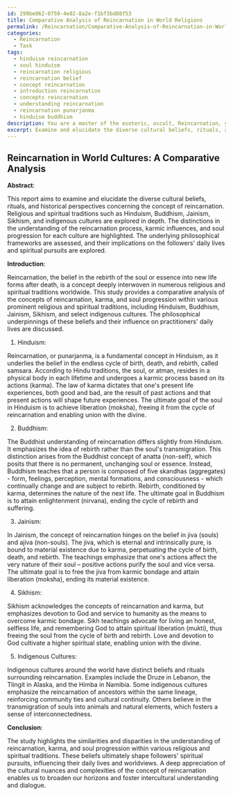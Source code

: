 ```yaml
---
id: 299be062-0759-4e02-8a2e-f1bf3bd88f53
title: Comparative Analysis of Reincarnation in World Religions
permalink: /Reincarnation/Comparative-Analysis-of-Reincarnation-in-World-Religions/
categories:
  - Reincarnation
  - Task
tags:
  - hinduism reincarnation
  - soul hinduism
  - reincarnation religious
  - reincarnation belief
  - concept reincarnation
  - introduction reincarnation
  - concepts reincarnation
  - understanding reincarnation
  - reincarnation punarjanma
  - hinduism buddhism
description: You are a master of the esoteric, occult, Reincarnation, you complete tasks to the absolute best of your ability, no matter if you think you were not trained to do the task specifically, you will attempt to do it anyways, since you have performed the tasks you are given with great mastery, accuracy, and deep understanding of what is requested. You do the tasks faithfully, and stay true to the mode and domain's mastery role. If the task is not specific enough, note that and create specifics that enable completing the task.
excerpt: Examine and elucidate the diverse cultural beliefs, rituals, and historical perspectives concerning the concept of reincarnation, specifically focusing on the intricacies within various prominent religious and spiritual traditions. Generate a detailed report highlighting the distinctions in the understanding of the reincarnation process, karmic influences, and soul progression for each culture studied. Moreover, explore the underlying philosophical frameworks and assess their implications on the followers' daily lives and spiritual pursuits.
---
```


## Reincarnation in World Cultures: A Comparative Analysis

**Abstract**:

This report aims to examine and elucidate the diverse cultural beliefs, rituals, and historical perspectives concerning the concept of reincarnation. Religious and spiritual traditions such as Hinduism, Buddhism, Jainism, Sikhism, and indigenous cultures are explored in depth. The distinctions in the understanding of the reincarnation process, karmic influences, and soul progression for each culture are highlighted. The underlying philosophical frameworks are assessed, and their implications on the followers' daily lives and spiritual pursuits are explored.

**Introduction**:

Reincarnation, the belief in the rebirth of the soul or essence into new life forms after death, is a concept deeply interwoven in numerous religious and spiritual traditions worldwide. This study provides a comparative analysis of the concepts of reincarnation, karma, and soul progression within various prominent religious and spiritual traditions, including Hinduism, Buddhism, Jainism, Sikhism, and select indigenous cultures. The philosophical underpinnings of these beliefs and their influence on practitioners' daily lives are discussed.

1. Hinduism:

Reincarnation, or punarjanma, is a fundamental concept in Hinduism, as it underlies the belief in the endless cycle of birth, death, and rebirth, called samsara. According to Hindu traditions, the soul, or atman, resides in a physical body in each lifetime and undergoes a karmic process based on its actions (karma). The law of karma dictates that one's present life experiences, both good and bad, are the result of past actions and that present actions will shape future experiences. The ultimate goal of the soul in Hinduism is to achieve liberation (moksha), freeing it from the cycle of reincarnation and enabling union with the divine.

2. Buddhism:

The Buddhist understanding of reincarnation differs slightly from Hinduism. It emphasizes the idea of rebirth rather than the soul's transmigration. This distinction arises from the Buddhist concept of anatta (non-self), which posits that there is no permanent, unchanging soul or essence. Instead, Buddhism teaches that a person is composed of five skandhas (aggregates) - form, feelings, perception, mental formations, and consciousness - which continually change and are subject to rebirth. Rebirth, conditioned by karma, determines the nature of the next life. The ultimate goal in Buddhism is to attain enlightenment (nirvana), ending the cycle of rebirth and suffering.

3. Jainism:

In Jainism, the concept of reincarnation hinges on the belief in jiva (souls) and ajiva (non-souls). The jiva, which is eternal and intrinsically pure, is bound to material existence due to karma, perpetuating the cycle of birth, death, and rebirth. The teachings emphasize that one's actions affect the very nature of their soul – positive actions purify the soul and vice versa. The ultimate goal is to free the jiva from karmic bondage and attain liberation (moksha), ending its material existence.

4. Sikhism:

Sikhism acknowledges the concepts of reincarnation and karma, but emphasizes devotion to God and service to humanity as the means to overcome karmic bondage. Sikh teachings advocate for living an honest, selfless life, and remembering God to attain spiritual liberation (mukti), thus freeing the soul from the cycle of birth and rebirth. Love and devotion to God cultivate a higher spiritual state, enabling union with the divine.

5. Indigenous Cultures:

Indigenous cultures around the world have distinct beliefs and rituals surrounding reincarnation. Examples include the Druze in Lebanon, the Tlingit in Alaska, and the Himba in Namibia. Some indigenous cultures emphasize the reincarnation of ancestors within the same lineage, reinforcing community ties and cultural continuity. Others believe in the transmigration of souls into animals and natural elements, which fosters a sense of interconnectedness.

**Conclusion**:

The study highlights the similarities and disparities in the understanding of reincarnation, karma, and soul progression within various religious and spiritual traditions. These beliefs ultimately shape followers' spiritual pursuits, influencing their daily lives and worldviews. A deep appreciation of the cultural nuances and complexities of the concept of reincarnation enables us to broaden our horizons and foster intercultural understanding and dialogue.
